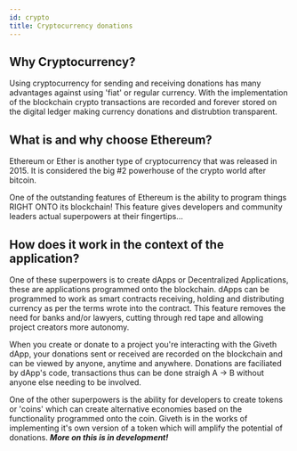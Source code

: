```yaml
---
id: crypto
title: Cryptocurrency donations
---
```


## Why Cryptocurrency?
Using cryptocurrency for sending and receiving donations has many advantages against using 'fiat' or regular currency. With the implementation of the blockchain crypto transactions are recorded and forever stored on the digital ledger making currency donations and distrubtion transparent. 

## What is and why choose Ethereum?
 Ethereum or Ether is another type of cryptocurrency that was released in 2015. It is considered the big #2 powerhouse of the crypto world after bitcoin.
 
 One of the outstanding features of Ethereum is the ability to program things RIGHT ONTO its blockchain! This feature gives developers and community leaders actual superpowers at their fingertips...

## How does it work in the context of the application?
One of these superpowers is to create dApps or Decentralized Applications, these are applications programmed onto the blockchain. dApps can be programmed to work as smart contracts receiving, holding and distributing currency as per the terms wrote into the contract. This feature removes the need for banks and/or lawyers, cutting through red tape and allowing project creators more autonomy.

When you create or donate to a project you're interacting with the Giveth dApp, your donations sent or received are recorded on the blockchain and can be viewed by anyone, anytime and anywhere. Donations are faciliated by dApp's code, transactions thus can be done straigh A -> B without anyone else needing to be involved. 

One of the other superpowers is the ability for developers to create tokens or 'coins' which can create alternative economies based on the functionality programmed onto the coin. Giveth is in the works of implementing it's own version of a token which will amplify the potential of donations. ***More on this is in development!***